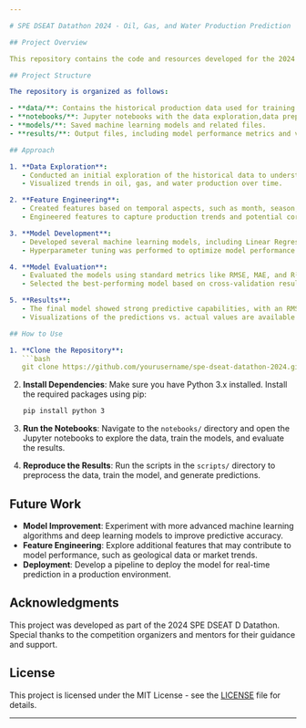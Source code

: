 ```yaml
---

# SPE DSEAT Datathon 2024 - Oil, Gas, and Water Production Prediction

## Project Overview

This repository contains the code and resources developed for the 2024 SPE DSEAT D Datathon. The primary objective of this project was to build a machine learning model capable of predicting oil, gas, and water production based on historical production records. This project aimed to enhance predictive accuracy in the oil and gas industry, providing valuable insights to optimize operations and decision-making.

## Project Structure

The repository is organized as follows:

- **data/**: Contains the historical production data used for training and testing the models.
- **notebooks/**: Jupyter notebooks with the data exploration,data preprocessing, training, and evaluation, feature engineering, and model development processes.
- **models/**: Saved machine learning models and related files.
- **results/**: Output files, including model performance metrics and visualizations.

## Approach

1. **Data Exploration**:
   - Conducted an initial exploration of the historical data to understand the distributions and identify any data quality issues.
   - Visualized trends in oil, gas, and water production over time.

2. **Feature Engineering**:
   - Created features based on temporal aspects, such as month, season, and year.
   - Engineered features to capture production trends and potential correlations between different production types.

3. **Model Development**:
   - Developed several machine learning models, including Linear Regression, Random Forest, and Gradient Boosting, to predict production values.
   - Hyperparameter tuning was performed to optimize model performance.

4. **Model Evaluation**:
   - Evaluated the models using standard metrics like RMSE, MAE, and R².
   - Selected the best-performing model based on cross-validation results and tested it on unseen data.

5. **Results**:
   - The final model showed strong predictive capabilities, with an RMSE of X and R² of Y on the test dataset.
   - Visualizations of the predictions vs. actual values are available in the `results/` directory.

## How to Use

1. **Clone the Repository**:
   ```bash
   git clone https://github.com/yourusername/spe-dseat-datathon-2024.git
   ```

2. **Install Dependencies**:
   Make sure you have Python 3.x installed. Install the required packages using pip:
   ```bash
   pip install python 3
   ```

3. **Run the Notebooks**:
   Navigate to the `notebooks/` directory and open the Jupyter notebooks to explore the data, train the models, and evaluate the results.

4. **Reproduce the Results**:
   Run the scripts in the `scripts/` directory to preprocess the data, train the model, and generate predictions.

## Future Work

- **Model Improvement**: Experiment with more advanced machine learning algorithms and deep learning models to improve predictive accuracy.
- **Feature Engineering**: Explore additional features that may contribute to model performance, such as geological data or market trends.
- **Deployment**: Develop a pipeline to deploy the model for real-time prediction in a production environment.

## Acknowledgments

This project was developed as part of the 2024 SPE DSEAT D Datathon. Special thanks to the competition organizers and mentors for their guidance and support.

## License

This project is licensed under the MIT License - see the [LICENSE](LICENSE) file for details.

---
```

